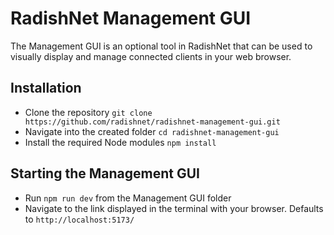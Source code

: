 # RadishNet Management GUI

The Management GUI is an optional tool in RadishNet that can be used to visually display and manage connected clients in your web browser.

## Installation

-   Clone the repository `git clone https://github.com/radishnet/radishnet-management-gui.git`
-   Navigate into the created folder `cd radishnet-management-gui`
-   Install the required Node modules `npm install`

## Starting the Management GUI

-   Run `npm run dev` from the Management GUI folder
-   Navigate to the link displayed in the terminal with your browser. Defaults to `http://localhost:5173/`
